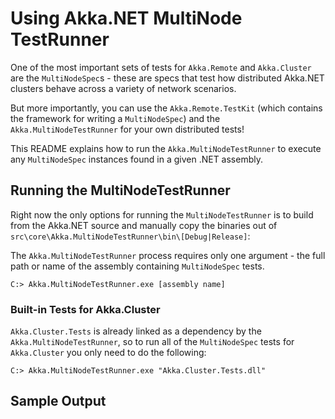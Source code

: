 # Using Akka.NET MultiNode TestRunner

One of the most important sets of tests for `Akka.Remote` and `Akka.Cluster` are the `MultiNodeSpec`s - these are specs that test how distributed Akka.NET clusters behave across a variety of network scenarios.

But more importantly, you can use the `Akka.Remote.TestKit` (which contains the framework for writing a `MultiNodeSpec`) and the `Akka.MultiNodeTestRunner` for your own distributed tests!

This README explains how to run the `Akka.MultiNodeTestRunner` to execute any `MultiNodeSpec` instances found in a given .NET assembly.

## Running the MultiNodeTestRunner

Right now the only options for running the `MultiNodeTestRunner` is to build from the Akka.NET source and manually copy the binaries out of `src\core\Akka.MultiNodeTestRunner\bin\[Debug|Release]`:



The `Akka.MultiNodeTestRunner` process requires only one argument - the full path or name of the assembly containing `MultiNodeSpec` tests.

    C:> Akka.MultiNodeTestRunner.exe [assembly name]

### Built-in Tests for Akka.Cluster

`Akka.Cluster.Tests` is already linked as a dependency by the `Akka.MultiNodeTestRunner`, so to run all of the `MultiNodeSpec` tests for `Akka.Cluster` you only need to do the following:

    C:> Akka.MultiNodeTestRunner.exe "Akka.Cluster.Tests.dll"

## Sample Output



